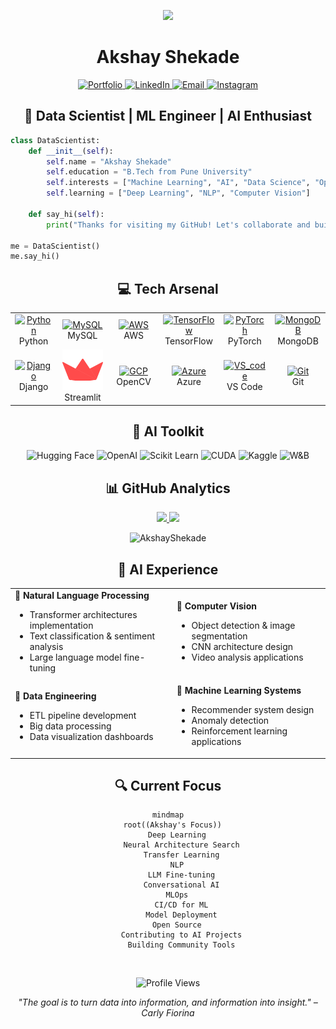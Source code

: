<!-- HEADER -->
<p align="center">
  <img src="https://i.giphy.com/media/v1.Y2lkPTc5MGI3NjExdzdhYmgzb3JwNmJraTR1MWZoYWN4NHlmc2phMnhibW5wc3FlaGpkMCZlcD12MV9pbnRlcm5hbF9naWZfYnlfaWQmY3Q9Zw/f3iwJFOVOwuy7K6FFw/giphy.gif" width="400px">
</p>

<h1 align="center">Akshay Shekade</h1>

<p align="center">
  <a href="https://akshayshekade.netlify.app/" target="_blank">
    <img src="https://img.shields.io/badge/Portfolio-FF5722?style=for-the-badge&logo=google-chrome&logoColor=white" alt="Portfolio"/>
  </a>
  <a href="https://www.linkedin.com/in/akshay-shekade-a225a8135/" target="_blank">
    <img src="https://img.shields.io/badge/LinkedIn-0077B5?style=for-the-badge&logo=linkedin&logoColor=white" alt="LinkedIn"/>
  </a>
  <a href="mailto:akshayshekade757@gmail.com" target="_blank">
    <img src="https://img.shields.io/badge/Email-D14836?style=for-the-badge&logo=gmail&logoColor=white" alt="Email"/>
  </a>
  <a href="https://www.instagram.com/_akshu_1312/" target="_blank">
    <img src="https://img.shields.io/badge/Instagram-E4405F?style=for-the-badge&logo=instagram&logoColor=white" alt="Instagram"/>
  </a>
</p>

<!-- ABOUT ME SECTION -->
<h2 align="center">🚀 Data Scientist | ML Engineer | AI Enthusiast</h2>

```python
class DataScientist:
    def __init__(self):
        self.name = "Akshay Shekade"
        self.education = "B.Tech from Pune University"
        self.interests = ["Machine Learning", "AI", "Data Science", "Open Source"]
        self.learning = ["Deep Learning", "NLP", "Computer Vision"]
        
    def say_hi(self):
        print("Thanks for visiting my GitHub! Let's collaborate and build something amazing.")

me = DataScientist()
me.say_hi()
```

<!-- SKILLS SECTION -->
<h2 align="center">💻 Tech Arsenal</h2>

<table align="center">
  <tr>
    <td align="center" width="96">
      <a href="#">
        <img src="https://techstack-generator.vercel.app/python-icon.svg" alt="Python" width="65" height="65">
      </a>
      <br>Python
    </td>
    <td align="center" width="96">
      <a href="#">
        <img src="https://techstack-generator.vercel.app/mysql-icon.svg" alt="MySQL" width="65" height="65">
      </a>
      <br>MySQL
    </td>
    <td align="center" width="96">
      <a href="#">
        <img src="https://techstack-generator.vercel.app/aws-icon.svg" alt="AWS" width="65" height="65">
      </a>
      <br>AWS
    </td>
    <td align="center" width="96">
      <a href="#">
        <img src="https://www.vectorlogo.zone/logos/tensorflow/tensorflow-icon.svg" alt="TensorFlow" width="65" height="65">
      </a>
      <br>TensorFlow
    </td>
    <td align="center" width="96">
      <a href="#">
        <img src="https://www.vectorlogo.zone/logos/pytorch/pytorch-icon.svg" alt="PyTorch" width="65" height="65">
      </a>
      <br>PyTorch
    </td>
    <td align="center" width="96">
      <a href="#">
        <img src="https://www.vectorlogo.zone/logos/mongodb/mongodb-icon.svg" alt="MongoDB" width="65" height="65">
      </a>
      <br>MongoDB
    </td>
  </tr>
  <tr>
    <td align="center" width="96">
      <a href="#">
        <img src="https://www.vectorlogo.zone/logos/djangoproject/djangoproject-icon.svg" alt="Django" width="65" height="65">
      </a>
      <br>Django
    </td>
    <td align="center" width="96">
      <a href="#">
        <img src="https://github.com/devicons/devicon/blob/master/icons/streamlit/streamlit-plain.svg" alt="Streamlit" width="65" height="65">
      </a>
      <br>Streamlit
    </td>
    <td align="center" width="96">
      <a href="#">
        <img src="https://www.vectorlogo.zone/logos/opencv/opencv-icon.svg" alt="GCP" width="65" height="65">
      </a>
      <br>OpenCV
    </td>
    <td align="center" width="96">
      <a href="#">
        <img src="https://www.vectorlogo.zone/logos/microsoft_azure/microsoft_azure-icon.svg" alt="Azure" width="65" height="65">
      </a>
      <br>Azure
    </td>
    <td align="center" width="96">
      <a href="#">
        <img src="https://github.com/gilbarbara/logos/blob/main/logos/visual-studio-code.svg" alt="VS_code" width="65" height="65">
      </a>
      <br>VS Code
    </td>
    <td align="center" width="96">
      <a href="#">
        <img src="https://www.vectorlogo.zone/logos/git-scm/git-scm-icon.svg" alt="Git" width="65" height="65">
      </a>
      <br>Git
    </td>
  </tr>
</table>

<!-- AI TOOLS SECTION -->
<h2 align="center">🤖 AI Toolkit</h2>

<p align="center">
  <img src="https://img.shields.io/badge/Hugging_Face-FFD21E?style=for-the-badge&logo=huggingface&logoColor=black" alt="Hugging Face"/>
  <img src="https://img.shields.io/badge/OpenAI-412991?style=for-the-badge&logo=openai&logoColor=white" alt="OpenAI"/>
  <img src="https://img.shields.io/badge/Scikit_Learn-F7931E?style=for-the-badge&logo=scikit-learn&logoColor=white" alt="Scikit Learn"/>
  <img src="https://img.shields.io/badge/CUDA-76B900?style=for-the-badge&logo=nvidia&logoColor=white" alt="CUDA"/>
  <img src="https://img.shields.io/badge/Kaggle-20BEFF?style=for-the-badge&logo=kaggle&logoColor=white" alt="Kaggle"/>
  <img src="https://img.shields.io/badge/Weights_&_Biases-FFBE00?style=for-the-badge&logo=weightsandbiases&logoColor=black" alt="W&B"/>
</p>

<!-- GITHUB STATS -->
<h2 align="center">📊 GitHub Analytics</h2>

<p align="center">
  <a href="https://github.com/AkshayShekade">
    <img height="180em" src="https://github-readme-stats.vercel.app/api?username=AkshayShekade&show_icons=true&theme=tokyonight&include_all_commits=true&count_private=true"/>
    <img height="180em" src="https://github-readme-stats.vercel.app/api/top-langs/?username=AkshayShekade&layout=compact&langs_count=8&theme=tokyonight"/>
  </a>
</p>

<p align="center">
  <img src="https://github-readme-streak-stats.herokuapp.com/?user=AkshayShekade&theme=tokyonight" alt="AkshayShekade" />
</p>

<!-- EXPERIENCE SECTION -->
<h2 align="center">🧠 AI Experience</h2>

<p align="center">
  <table align="center">
    <tr>
      <td>
        <strong>🔹 Natural Language Processing</strong>
        <ul>
          <li>Transformer architectures implementation</li>
          <li>Text classification & sentiment analysis</li>
          <li>Large language model fine-tuning</li>
        </ul>
      </td>
      <td>
        <strong>🔹 Computer Vision</strong>
        <ul>
          <li>Object detection & image segmentation</li>
          <li>CNN architecture design</li>
          <li>Video analysis applications</li>
        </ul>
      </td>
    </tr>
    <tr>
      <td>
        <strong>🔹 Data Engineering</strong>
        <ul>
          <li>ETL pipeline development</li>
          <li>Big data processing</li>
          <li>Data visualization dashboards</li>
        </ul>
      </td>
      <td>
        <strong>🔹 Machine Learning Systems</strong>
        <ul>
          <li>Recommender system design</li>
          <li>Anomaly detection</li>
          <li>Reinforcement learning applications</li>
        </ul>
      </td>
    </tr>
  </table>
</p>

<!-- FOOTER -->
<h2 align="center">🔍 Current Focus</h2>

<div align="center">
  
```mermaid
mindmap
  root((Akshay's Focus))
    Deep Learning
      Neural Architecture Search
      Transfer Learning
    NLP
      LLM Fine-tuning
      Conversational AI
    MLOps
      CI/CD for ML
      Model Deployment
    Open Source
      Contributing to AI Projects
      Building Community Tools
```

</div>

<br>

<p align="center">
  <img src="https://komarev.com/ghpvc/?username=AkshayShekade&style=flat-square&color=blueviolet" alt="Profile Views"/>
</p>

<p align="center">
  <i>"The goal is to turn data into information, and information into insight." – Carly Fiorina</i>
</p>
